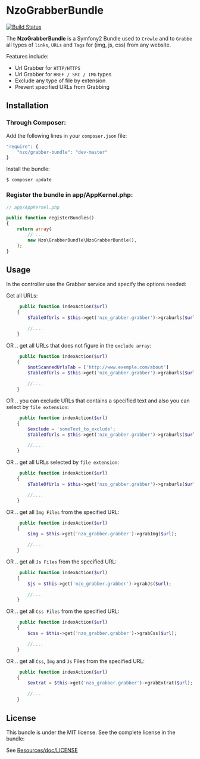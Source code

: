 NzoGrabberBundle
=====================

[![Build Status](https://travis-ci.org/NAYZO/NzoGrabberBundle.svg?branch=master)](https://travis-ci.org/NAYZO/NzoGrabberBundle)


The **NzoGrabberBundle** is a Symfony2 Bundle used to ``Crowle`` and to ``Grabbe`` all types of ``links``, ``URLs`` and ``Tags`` for (img, js, css) from any website.

Features include:

- Url Grabber for ``HTTP/HTTPS``
- Url Grabber for ``HREF / SRC / IMG`` types
- Exclude any type of file by extension
- Prevent specified URLs from Grabbing


Installation 
------------

### Through Composer:

Add the following lines in your `composer.json` file:

``` js
"require": {
    "nzo/grabber-bundle": "dev-master"
}
```
Install the bundle:

```
$ composer update
```

### Register the bundle in app/AppKernel.php:

``` php
// app/AppKernel.php

public function registerBundles()
{
    return array(
        // ...
        new Nzo\GrabberBundle\NzoGrabberBundle(),
    );
}
```

Usage
-----

In the controller use the Grabber service and specify the options needed:

Get all URLs:

```php
     public function indexAction($url)
    {
        $TableOfUrls = $this->get('nzo_grabber.grabber')->graburls($url);

        //....
    }
```

OR .. get all URLs that does not figure in the ``exclude array``:

```php
     public function indexAction($url)
    {
        $notScannedUrlsTab = ['http://www.exemple.com/about']
        $TableOfUrls = $this->get('nzo_grabber.grabber')->graburls($url, $notScannedUrlsTab);

        //....
    }
```

OR .. you can exclude URLs that contains a specified text and also you can select by ``file extension``:

```php
     public function indexAction($url)
    {
        $exclude = 'someText_to_exclude';
        $TableOfUrls = $this->get('nzo_grabber.grabber')->graburls($url, null, $exclude, array('png', 'pdf'));

        //....
    }
```

OR .. get all URLs selected by ``file extension``:

```php
     public function indexAction($url)
    {
        $TableOfUrls = $this->get('nzo_grabber.grabber')->graburls($url, null, null, array('png', 'pdf'));

        //....
    }
```

OR .. get all ``Img Files`` from the specified URL:

```php
     public function indexAction($url)
    {
        $img = $this->get('nzo_grabber.grabber')->grabImg($url);

        //....
    }
```

OR .. get all ``Js Files`` from the specified URL:

```php
     public function indexAction($url)
    {
        $js = $this->get('nzo_grabber.grabber')->grabJs($url);

        //....
    }
```

OR .. get all ``Css Files`` from the specified URL:

```php
     public function indexAction($url)
    {
        $css = $this->get('nzo_grabber.grabber')->grabCss($url);

        //....
    }
```

OR .. get all ``Css``, ``Img`` and ``Js`` Files from the specified URL:

```php
     public function indexAction($url)
    {
        $extrat = $this->get('nzo_grabber.grabber')->grabExtrat($url);

        //....
    }    
```

License
-------

This bundle is under the MIT license. See the complete license in the bundle:

See [Resources/doc/LICENSE](https://github.com/NAYZO/NzoGrabberBundle/blob/master/Resources/doc/LICENSE)